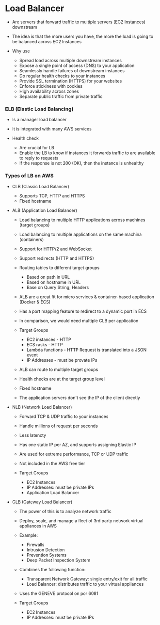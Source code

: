 # Load Balancer
  - Are servers that forward traffic to multiple servers (EC2 Instances) downstream
  - The idea is that the more users you have, the more the load is going to be balanced across EC2 Instances

  - Why use
    - Spread load across multiple downstream instances
    - Expose a single point of access (DNS) to your application
    - Seamlessly handle failures of downstream instances
    - Do regular health checks to your instances
    - Provide SSL termination (HTTPS) for your websites
    - Enforce stickiness with cookies
    - High availability across zones
    - Separate public traffic from private traffic

### ELB (Elastic Load Balancing)
  - Is a manager load balancer
  - It is integrated with many AWS services

  - Health check
    - Are crucial for LB
    - Enable the LB to know if instances it forwards traffic to are available to reply to requests
    - If the response is not 200 (OK), then the instance is unhealthy

### Types of LB on AWS

  - CLB (Classic Load Balancer)
    - Supports TCP, HTTP and HTTPS
    - Fixed hostname

  - ALB (Application Load Balancer)
    - Load balancing to multiple HTTP applications across machines (target groups)
    - Load balancing to multiple applications on the same machina (containers)
    - Support for HTTP/2 and WebSocket
    - Support redirects (HTTP and HTTPS)

    - Routing tables to different target groups
      - Based on path in URL
      - Based on hostname in URL
      - Base on Query String, Headers
    
    - ALB are a great fit for micro services & container-based application (Docker & ECS)
    - Has a port mapping feature to redirect to a dynamic port in ECS
    - In comparison, we would need multiple CLB per application

    - Target Groups
      - EC2 instances - HTTP
      - ECS rasks - HTTP
      - Lambda functions - HTTP Request is translated into a JSON event
      - IP Addresses - must be provate IPs

    - ALB can route to multiple target groups
    - Health checks are at the target group level

    - Fixed hostname
    - The application servers don't see the IP of the client directly
  
  - NLB (Network Load Balancer)
    - Forward TCP & UDP traffic to your instances
    - Handle millions of request per seconds
    - Less latencty

    - Has one static IP per AZ, and supports assigning Elastic IP
    - Are used for extreme performance, TCP or UDP traffic
    - Not included in the AWS free tier

    - Target Groups
      - EC2 Instances
      - IP Addresses: must be private IPs
      - Application Load Balancer
    
  - GLB (Gateway Load Balancer)
    - The power of this is to analyze network traffic

    - Deploy, scale, and manage a fleet of 3rd party network virtual appliances in AWS
    - Example: 
      - Firewalls
      - Intrusion Detection 
      - Prevention Systems
      - Deep Packet Inspection System

    - Combines the following function: 
      - Transparent Network Gateway: single entry/exit for all traffic
      - Load Balancer: distributes traffic to your virtual appliances
    
    - Uses the GENEVE protocol on por 6081

    - Target Groups
      - EC2 Instances
      - IP Addresses: must be private IPs 